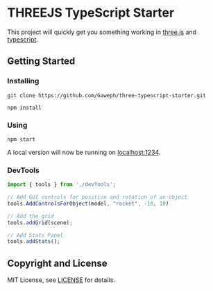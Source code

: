 
# THREEJS TypeScript Starter

This project will quickly get you something working in [three.js](https://threejs.org/) and [typescript](https://www.typescriptlang.org/).

## Getting Started

### Installing

```
git clone https://github.com/Gaweph/three-typescript-starter.git
```

```
npm install
```

### Using

```
npm start
```

A local version will now be running on [localhost:1234](http://localhost:1234).

### DevTools

```typescript
import { tools } from './devTools';

// Add GUI controls for position and rotation of an object
tools.AddControlsForObject(model, "rocket", -10, 10)

// Add the grid
tools.addGrid(scene);

// Add Stats Panel
tools.addStats();

```
## Copyright and License

MIT License, see [LICENSE](LICENSE) for details.
